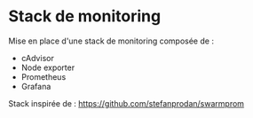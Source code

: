 # Stack de monitoring

Mise en place d'une stack de monitoring composée de :
* cAdvisor
* Node exporter
* Prometheus
* Grafana

Stack inspirée de : 
https://github.com/stefanprodan/swarmprom 
